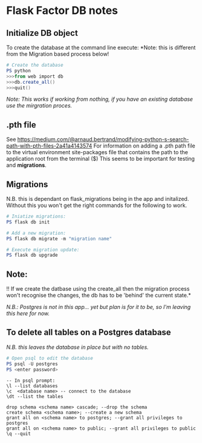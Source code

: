 # Flask Factor DB notes

## Initialize DB object
To create the database at the command line execute:
*Note: this is different from the Migration based process below!
```powershell
# Create the database
PS python
>>>from web import db
>>>db.create_all()
>>>quit()
```
*Note: This works if working from nothing, if you have an existing database use the mirgration proces.*

## .pth file
See https://medium.com/@arnaud.bertrand/modifying-python-s-search-path-with-pth-files-2a41a4143574
For information on adding a .pth path file to the virtual environment site-packages file that contains the path to the application root from the terminal ($)
This seems to be important for testing and **migrations**.

## Migrations
N.B. this is dependant on flask_migrations being in the app and
initalized. Without this you won't get the right commands for the
following to work.

```powershell
# Iniatize migrations:
PS flask db init

# Add a new migration:
PS flask db migrate -m "migration name"

# Execute migration update:
PS flask db upgrade
```
## Note:
!! If we create the datbase using the create_all then the migration process won't recognise the changes, the db has to be 'behind' the current state.*

*N.B.: Postgres is not in this app... yet but plan is for it to be,
so I'm leaving this here for now.*

## To delete all tables on a Postgres database
*N.B. this leaves the database in place but with no tables.*

```powershell
# Open psql to edit the database
PS psql -U postgres
PS <enter password>
```

```postgresql
-- In psql prompt:
\l --list databases
\c  <database name> -- connect to the database
\dt --list the tables

drop schema <schema name> cascade; --drop the schema
create schema <schema name>; --create a new schema
grant all on <schema name> to postgres; --grant all privileges to postgres
grant all on <schema name> to public; --grant all privileges to public
\q --quit
```